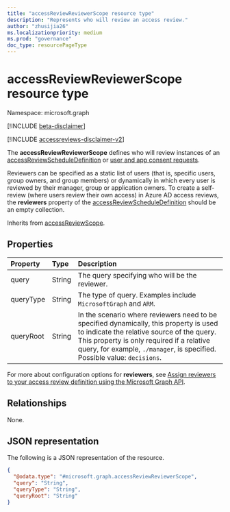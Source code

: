 ```yaml
---
title: "accessReviewReviewerScope resource type"
description: "Represents who will review an access review."
author: "zhusijia26"
ms.localizationpriority: medium
ms.prod: "governance"
doc_type: resourcePageType
---
```


# accessReviewReviewerScope resource type

Namespace: microsoft.graph

[!INCLUDE [beta-disclaimer](../../includes/beta-disclaimer.md)]

[!INCLUDE [accessreviews-disclaimer-v2](../../includes/accessreviews-disclaimer-v2.md)]

The **accessReviewReviewerScope** defines who will review instances of an [accessReviewScheduleDefinition](accessreviewscheduledefinition.md) or [user and app consent requests](consentrequests-overview.md). 

Reviewers can be specified as a static list of users (that is, specific users, group owners, and group members) or dynamically in which every user is reviewed by their manager, group or application owners. To create a self-review (where users review their own access) in Azure AD access reviews, the **reviewers** property of the [accessReviewScheduleDefinition](accessreviewscheduledefinition.md) should be an empty collection.

Inherits from [accessReviewScope](../resources/accessreviewscope.md).

## Properties
| Property | Type | Description |
| :-------------------------| :---------- | :---------- |
| query | String | The query specifying who will be the reviewer. |
| queryType | String | The type of query. Examples include `MicrosoftGraph` and `ARM`. |
| queryRoot | String | In the scenario where reviewers need to be specified dynamically, this property is used to indicate the relative source of the query. This property is only required if a relative query, for example, `./manager`, is specified. Possible value: `decisions`. |

For more about configuration options for **reviewers**, see [Assign reviewers to your access review definition using the Microsoft Graph API](/graph/accessreviews-reviewers-concept).


## Relationships
None.

## JSON representation
The following is a JSON representation of the resource.
<!-- {
  "blockType": "resource",
  "@odata.type": "microsoft.graph.accessReviewReviewerScope"
}
-->
``` json
{
  "@odata.type": "#microsoft.graph.accessReviewReviewerScope",
  "query": "String",
  "queryType": "String",
  "queryRoot": "String"
}
```

<!--
{
  "type": "#page.annotation",
  "description": "accessReviewReviewerScope resource",
  "keywords": "",
  "section": "documentation",
  "tocPath": "",
  "suppressions": []
}
-->
